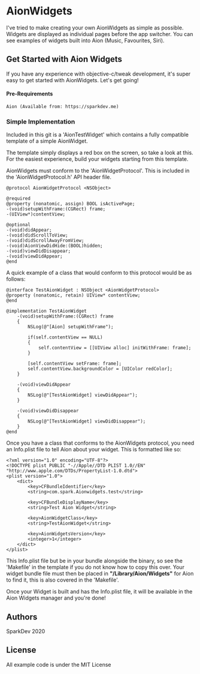 # AionWidgets

I've tried to make creating your own AionWidgets as simple as possible. Widgets are displayed as individual pages before the app switcher. You can see examples of widgets built into Aion (Music, Favourites, Siri).

## Get Started with Aion Widgets
If you have any experience with objective-c/tweak development, it's super easy to get started with AionWidgets. Let's get going!

#### Pre-Requirements
```
Aion (Available from: https://sparkdev.me)
```

### Simple Implementation

Included in this git is a 'AionTestWidget' which contains a fully compatible template of a simple AionWidget.

The template simply displays a red box on the screen, so take a look at this. For the easiest experience, build your widgets starting from this template.

AionWidgets must conform to the 'AionWidgetProtocol'. This is included in the 'AionWidgetProtocol.h' API header file.

```
@protocol AionWidgetProtocol <NSObject>

@required
@property (nonatomic, assign) BOOL isActivePage;
-(void)setupWithFrame:(CGRect) frame;
-(UIView*)contentView;

@optional
-(void)didAppear;
-(void)didScrollToView;
-(void)didScrollAwayFromView;
-(void)AionViewDidHide:(BOOL)hidden;
-(void)viewDidDisappear;
-(void)viewDidAppear;
@end
```

A quick example of a class that would conform to this protocol would be as follows:
```
@interface TestAionWidget : NSObject <AionWidgetProtocol>
@property (nonatomic, retain) UIView* contentView;
@end

@implementation TestAionWidget
    -(void)setupWithFrame:(CGRect) frame
    {
        NSLog(@"[Aion] setupWithFrame");

        if(self.contentView == NULL)
        {
            self.contentView = [[UIView alloc] initWithFrame: frame];
        }

        [self.contentView setFrame: frame];
        self.contentView.backgroundColor = [UIColor redColor];
    }

    -(void)viewDidAppear
    {
        NSLog(@"[TestAionWidget] viewDidAppear");
    }

    -(void)viewDidDisappear
    {
        NSLog(@"[TestAionWidget] viewDidDisappear");
    }
@end
```

Once you have a class that conforms to the AionWidgets protocol, you need an Info.plist file to tell Aion about your widget.
This is formatted like so:

```
<?xml version="1.0" encoding="UTF-8"?>
<!DOCTYPE plist PUBLIC "-//Apple//DTD PLIST 1.0//EN" "http://www.apple.com/DTDs/PropertyList-1.0.dtd">
<plist version="1.0">
    <dict>
        <key>CFBundleIdentifier</key>
        <string>com.spark.Aionwidgets.test</string>

        <key>CFBundleDisplayName</key>
        <string>Test Aion Widget</string>
       
        <key>AionWidgetClass</key>
        <string>TestAionWidget</string>
        
        <key>AionWidgetsVersion</key>
        <integer>1</integer>
    </dict>
</plist>
```

This Info.plist file but be in your bundle alongside the binary, so see the 'Makefile' in the template if you do not know how to copy this over.
Your widget bundle file must then be placed in **"/Library/Aion/Widgets"** for Aion to find it, this is also covered in the 'Makefile'.

Once your Widget is built and has the Info.plist file, it will be available in the Aion Widgets manager and you're done!

## Authors
SparkDev 2020

## License
All example code is under the MIT License